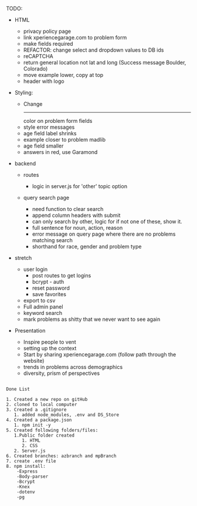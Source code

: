 TODO:

- HTML  
  - privacy policy page
  - link xperiencegarage.com to problem form
  - make fields required
  - REFACTOR: change select and dropdown values to DB ids
  - reCAPTCHA
  - return general location not lat and long (Success message Boulder, Colorado)
  - move example lower, copy at top
  - header with logo

- Styling:
  - Change <hr> color on problem form fields
  - style error messages
  - age field label shrinks
  - example closer to problem madlib
  - age field smaller
  - answers in red, use Garamond

- backend
  - routes
    - logic in server.js for 'other' topic option

  - query search page
    - need function to clear search
    - append column headers with submit
    - can only search by other, logic for if not one of these, show it.
    - full sentence for noun, action, reason
    - error message on query page where there are no problems matching search
    - shorthand for race, gender and problem type

- stretch
  - user login
    - post routes to get logins
    - bcrypt - auth
    - reset password
    - save favorites
  - export to csv
  - Full admin panel
  - keyword search
  - mark problems as shitty that we never want to see again

- Presentation
  - Inspire people to vent
  - setting up the context 
  - Start by sharing xperiencegarage.com (follow path through the website)
  - trends in problems across demographics
  - diversity, prism of perspectives



```

Done List

1. Created a new repo on gitHub
2. cloned to local computer
3. Created a .gitignore
   1. added node_modules, .env and DS_Store
4. Created a package.json
   1. npm init -y
5. Created following folders/files:
   1.Public folder created
      1. HTML
      2. CSS
   2. Server.js
6. Created branches: azbranch and mpBranch
7. create .env file
8. npm install:
    -Express
    -Body-parser
    -Bcrypt
    -Knex
    -dotenv
    -pg
